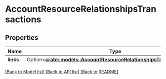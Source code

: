 # AccountResourceRelationshipsTransactions

## Properties

Name | Type | Description | Notes
------------ | ------------- | ------------- | -------------
**links** | Option<[**crate::models::AccountResourceRelationshipsTransactionsLinks**](AccountResource_relationships_transactions_links.md)> |  | [optional]

[[Back to Model list]](../README.md#documentation-for-models) [[Back to API list]](../README.md#documentation-for-api-endpoints) [[Back to README]](../README.md)


